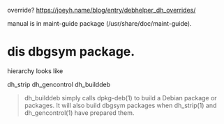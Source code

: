 override?
https://joeyh.name/blog/entry/debhelper_dh_overrides/

manual is in maint-guide package (/usr/share/doc/maint-guide).

dis dbgsym package.
===================
hierarchy looks like

  dh_strip
  dh_gencontrol
  dh_builddeb

>  dh_builddeb simply calls dpkg-deb(1) to build a Debian package or packages.  It will also build dbgsym packages when dh_strip(1) and
>        dh_gencontrol(1) have prepared them.

